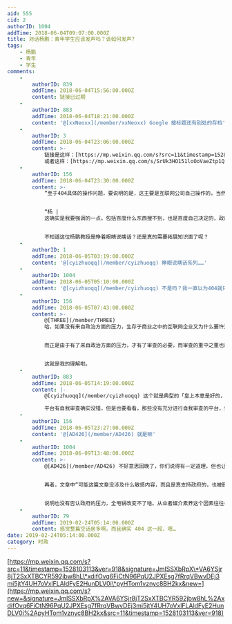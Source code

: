 ```yaml
---
aid: 555
cid: 2
authorID: 1004
addTime: 2018-06-04T09:07:00.000Z
title: 对话杨鹏：青年学生应该发声吗？该如何发声?
tags:
    - 杨鹏
    - 青年
    - 学生
comments:
    -
        authorID: 839
        addTime: 2018-06-04T15:56:00.000Z
        content: 链接已过期
    -
        authorID: 883
        addTime: 2018-06-04T18:21:00.000Z
        content: '@[xxNeoxx](/member/xxNeoxx) Google 搜标题还有别处的存档'
    -
        authorID: 3
        addTime: 2018-06-04T23:06:00.000Z
        content: >-
            链接是这样：[https://mp.weixin.qq.com/s?src=11&timestamp=1528153296&ver=919&signature=7pWLfy-m6AYLPaP7WtmcJYKUhnKyHX8GDQRHfNA2oPlhLTZpWKM3gz0qfdRTFImvHF15qILw0uxev4iT2noPcC3fpdmSS2ZiOO\*gfPgEKXztWS9p2vjv4psZRujYV\*KD&new=1](https://mp.weixin.qq.com/s?new=1&signature=7pWLfy-m6AYLPaP7WtmcJYKUhnKyHX8GDQRHfNA2oPlhLTZpWKM3gz0qfdRTFImvHF15qILw0uxev4iT2noPcC3fpdmSS2ZiOO%2AgfPgEKXztWS9p2vjv4psZRujYV%2AKD&src=11&timestamp=1528153296&ver=919)
            或者这样：[https://mp.weixin.qq.com/s/SrUk3HO151loOoVaeZtp1Q](https://mp.weixin.qq.com/s/SrUk3HO151loOoVaeZtp1Q)
    -
        authorID: 156
        addTime: 2018-06-04T23:30:00.000Z
        content: >-
            “至于404具体的操作问题，要说明的是，这主要是互联网公司自己操作的，当然也是要依照相关法律进行的平台管理。按理说大家对404不满意可以去投诉这个互联网公司，比方说微博，因为他们是上市公司啊。公司的产品，政府不会主动、也没有权限到系统后台去操作，这是不可能的事情。公司有经营的自主权，只不过你的平台要对社会负责，如果做得不好，引发了大的冲突，那你要承担责任，不管是约谈还是依照法律进行罚款。国家会有一些具体规则，但是具体操作的是互联网公司自己进行的。从西方的视角来看，他们认为这是限制互联网自由，但是从我们的理念来说，这是要求企业承担社会责任，要求企业作为社会主义社会的组织机构，为社会发展做贡献。”


            “杨 |
            这确实是我要强调的一点。包括百度什么东西搜不到，也是百度自己决定的，政府不可能去百度后台去操作一下。另外有时候404删的贴让人找不到删帖的理由，可能这篇文章没涉及什么敏感内容，而且是真支持政府的，也被删掉了，那就是互联网公司的从业人员素养不够，没法判断一篇文章是不是违反了相关法律，那就多一事不如少一事，全部删掉了。与此相关的是“敏感词”。网络安全管理部门要求互联网公司设定的“敏感词”都是涉黄涉毒涉毒涉爆涉枪等词语，以及淫秽色情、器官买卖等方面的信息。政治方面的名词基本上是常用词，不适合屏蔽，但一些互联网企业缺少内容管理方面的人力资源，缺乏社会风险判断能力，企业方面为了图省事，就干脆“一刀切”了，把一些政治方面的用语也设置为屏蔽词，或者见到政治方面的言论就即刻删除。自动屏蔽的内容多了会影响用户体验，大公司就尽量少设自动屏蔽，而是雇佣了很多人工来做管理，而很多小公司只能采用机器屏蔽的手段。这些情况让网友感到不快。”


            不知道这位杨鹏教授是睁着眼睛说瞎话？还是真的需要拓展知识面了呢？
    -
        authorID: 1
        addTime: 2018-06-05T03:19:00.000Z
        content: '@[cyizhuoqq](/member/cyizhuoqq) 睁眼说瞎话系列……'
    -
        authorID: 1004
        addTime: 2018-06-05T05:10:00.000Z
        content: '@[cyizhuoqq](/member/cyizhuoqq) 不是吗？我一直以为404就只是平台恐惧之下的自我审查'
    -
        authorID: 156
        addTime: 2018-06-05T07:43:00.000Z
        content: >-
            @[THREE](/member/THREE)
            哈，如果没有来自政治方面的压力，生存于商业之中的互联网企业又为什么要忤逆用户之意去封杀用户呢？用户就是衣食父母啊。


            而正是由于有了来自政治方面的压力，才有了审查的必要，而审查的重中之重也就是政治敏感的内容。


            这就是我的理解啦。
    -
        authorID: 883
        addTime: 2018-06-05T14:19:00.000Z
        content: |-
            @[cyizhuoqq](/member/cyizhuoqq) 这个就是典型的「皇上本意是好的，是下面的错会了把事情搞糟」洗地法

            平台有自我审查确实没错，但是也要看看，那些没有充分进行自我审查的平台，受到的惩罚是谁给的
    -
        authorID: 156
        addTime: 2018-06-05T23:27:00.000Z
        content: '@[AD426](/member/AD426) 就是嘛'
    -
        authorID: 1004
        addTime: 2018-06-09T13:48:00.000Z
        content: >-
            @[AD426](/member/AD426) 不好意思回晚了，你们说得有一定道理，但也让我想到——“需要增加政府公信力”。


            再者，文章中“可能这篇文章没涉及什么敏感内容，而且是真支持政府的，也被删掉了，那就是互联网公司的从业人员素养不够，没法判断一篇文章是不是违反了相关法律，那就多一事不如少一事，全部删掉了。”


            说明也没有否认政府的压力，全甩锅改变不了啥。从业者媒介素养这个因素往往被我们所忽视。
    -
        authorID: 79
        addTime: 2019-02-24T05:14:00.000Z
        content: 感觉整篇空话居多啊。而且确实 404 这一段，嗯…
date: 2019-02-24T05:14:00.000Z
category: 时政
---
```


[https://mp.weixin.qq.com/s?src=11&timestamp=1528103113&ver=918&signature=JmlSSXbRpX\*VA6YSjr8jT2SxXTBCYR592jbw8hL\*xdifOvq6FiCtN96PqU2JPXEsg7fRrqVBwvDEj3mi5jtY4UH7oVxlFLAldFyE2HunDLV0i\*pyHTom1vznyc8BH2kx&new=](https://mp.weixin.qq.com/s?new=&signature=JmlSSXbRpX%2AVA6YSjr8jT2SxXTBCYR592jbw8hL%2AxdifOvq6FiCtN96PqU2JPXEsg7fRrqVBwvDEj3mi5jtY4UH7oVxlFLAldFyE2HunDLV0i%2ApyHTom1vznyc8BH2kx&src=11&timestamp=1528103113&ver=918)
